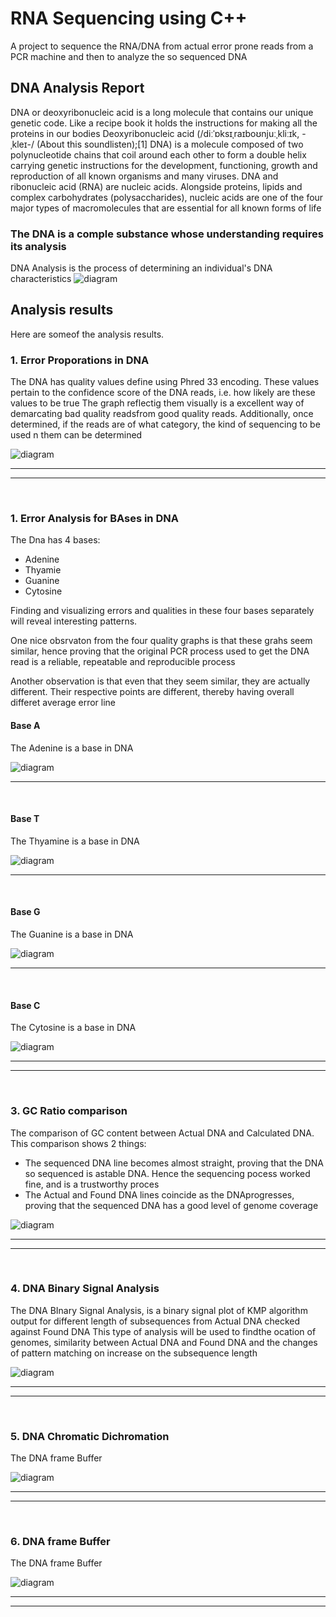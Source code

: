 # RNA Sequencing using C++
A project to sequence the RNA/DNA from actual error prone reads from a PCR machine and then to analyze the so sequenced DNA




## DNA Analysis Report
DNA or deoxyribonucleic acid is a long molecule that contains our unique genetic code. Like a recipe book it holds the instructions for making all the proteins in our bodies
Deoxyribonucleic acid (/diːˈɒksɪˌraɪboʊnjuːˌkliːɪk, -ˌkleɪ-/ (About this soundlisten);[1] DNA) is a molecule composed of two polynucleotide chains that coil around each other to form a double helix carrying genetic instructions for the development, functioning, growth and reproduction of all known organisms and many viruses. DNA and ribonucleic acid (RNA) are nucleic acids. Alongside proteins, lipids and complex carbohydrates (polysaccharides), nucleic acids are one of the four major types of macromolecules that are essential for all known forms of life
### The DNA is a comple substance whose understanding requires its analysis
DNA Analysis is the process of determining an individual's DNA characteristics
![diagram]('5-Reports'/img/dna.png)

## Analysis results
Here are someof the analysis results.
<br>

### 1. Error Proporations in DNA
The DNA has quality values define using Phred 33 encoding. These values pertain to the confidence score of the DNA reads, i.e. how likely are these values to be true
The graph reflectig them visually is a excellent way of demarcating bad quality readsfrom good quality reads.
Additionally, once determined, if the reads are of what category, the kind of sequencing to be used n them can be determined

![diagram]('5-Reports'/img/errorProportion.png)
<br>

<hr>
<hr>

<br>

### 1. Error Analysis for BAses in DNA
The Dna has 4 bases:
- Adenine
- Thyamie
- Guanine
- Cytosine

Finding and visualizing errors and qualities in these four bases separately will reveal interesting patterns.
<br>

One nice obsrvaton from the four quality graphs is that these grahs seem similar, hence proving that the original PCR process used to get the DNA read is a reliable, repeatable and reproducible process

Another observation is that even that they seem similar, they are actually different. Their respective points are different, thereby having overall differet average error line

#### Base A 
The Adenine is a base in DNA

![diagram]('5-Reports'/img/ErrorInBaseA.png)
<br>

<hr>

<br>


#### Base T
The Thyamine is a base in DNA

![diagram]('5-Reports'/img/ErrorInBaseT.png)
<br>

<hr>

<br>

#### Base G 
The Guanine is a base in DNA

![diagram]('5-Reports'/img/ErrorInBaseG.png)
<br>

<hr>

<br>

#### Base C 
The Cytosine is a base in DNA

![diagram]('5-Reports'/img/ErrorInBaseC.png)
<br>

<hr>
<hr>

<br>

### 3. GC Ratio comparison
The comparison of GC content between Actual DNA and Calculated DNA. This comparison shows 2 things:
- The sequenced DNA line becomes almost straight, proving that the DNA so sequenced is astable DNA. Hence the sequencing pocess worked fine, and is a trustworthy proces
- The Actual and Found DNA lines coincide as the DNAprogresses, proving that the sequenced DNA has a good level of genome coverage

![diagram]('5-Reports'/img/GCcontentComparison.png)
<br>

<hr>
<hr>

<br>

### 4. DNA Binary Signal Analysis
The DNA BInary Signal Analysis, is a binary signal plot of KMP algorithm output for different length of subsequences from Actual DNA checked against Found DNA
This type of analysis will be used to findthe ocation of genomes, similarity between Actual DNA and Found DNA and the changes of pattern matching on increase on the subsequence length

![diagram]('5-Reports'/img/BinaryDNAAnalysis.png)
<br>

<hr>
<hr>

<br>



### 5. DNA Chromatic Dichromation
The DNA frame Buffer

![diagram]('5-Reports'/img/ChromaticDichromation.png)
<br>

<hr>
<hr>

<br>



### 6. DNA frame Buffer
The DNA frame Buffer

![diagram]('5-Reports'/img/DNABufferFrame.png)
<br>

<hr>
<hr>

<br>
